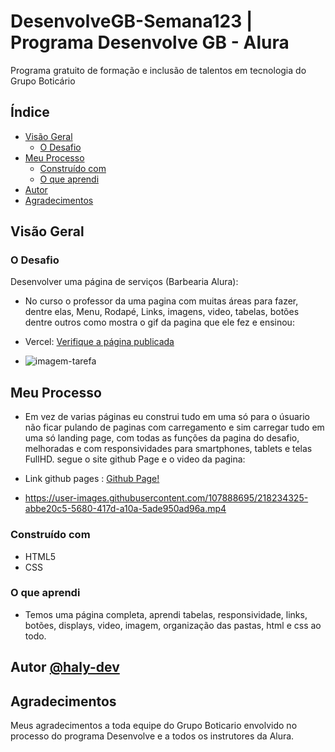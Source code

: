 # DesenvolveGB-Semana123 | Programa Desenvolve GB - Alura 

Programa gratuito de formação e inclusão de talentos em tecnologia do Grupo Boticário
 

## Índice

- [Visão Geral](#Visão-Geral)
  - [O Desafio](#O-Desafio)
- [Meu Processo](#Meu-Processo)
  - [Construído com](#Construído-com)
  - [O que aprendi](#O-i-learned)
- [Autor](#Autor)
- [Agradecimentos](#Agradecimentos)

## Visão Geral

### O Desafio

Desenvolver uma página de serviços (Barbearia Alura):

- No curso o professor da uma pagina com muitas áreas para fazer, dentre elas, Menu, Rodapé, Links, imagens, video, tabelas, botões dentre outros como mostra o gif da pagina que ele fez e ensinou:
- Vercel: [Verifique a página publicada](https://desenvolve-gb.vercel.app/)

- <img src="./assets/videos/tarefa.gif" alt="imagem-tarefa">

## Meu Processo

- Em vez de varias páginas eu construi tudo em uma só para o úsuario não ficar pulando de paginas com carregamento e sim carregar tudo em uma só landing page, com todas as funções da pagina do desafio, melhoradas e com responsividades para smartphones, tablets e telas FullHD. segue o site github Page e o video da pagina:

- Link github pages : <a href="https://haly-dev.github.io/1.Barbearia-Alura/ ">Github Page!</a>

- https://user-images.githubusercontent.com/107888695/218234325-abbe20c5-5680-417d-a10a-5ade950ad96a.mp4




### Construído com

- HTML5
- CSS

### O que aprendi

- Temos uma página completa, aprendi tabelas, responsividade, links, botões, displays, video, imagem, organização das pastas, html e css ao todo.

## Autor [@haly-dev](https://www.linkedin.com/in/halysson-franca/)

## Agradecimentos

Meus agradecimentos a toda equipe do Grupo Boticario envolvido no processo do programa Desenvolve e a todos os instrutores da Alura.
